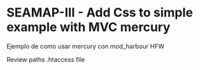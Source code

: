 ﻿SEAMAP-III - Add Css to simple example with MVC mercury
=======================================================

Ejemplo de como usar mercury con mod_harbour HFW

Review paths .htaccess file

